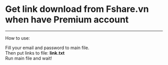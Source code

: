 # Get link download from Fshare.vn when have Premium account
-----------------

How to use:  

Fill your email and password to main file.  
Then put links to file: **link.txt**  
Run main file and wait!
